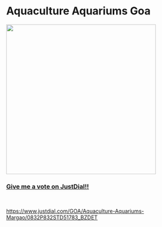 # Aquaculture Aquariums Goa

<nav class="navbar navbar bg-dark">
            <a class="navbar-brand" href="#">

<img src="https://user-images.githubusercontent.com/44578315/47657022-4e5c4200-dbb6-11e8-9247-5a006156d357.jpg" width="400">

<br>

### Give me a vote on JustDial!!

<br>

https://www.justdial.com/GOA/Aquaculture-Aquariums-Margao/0832P832STD51783_BZDET
